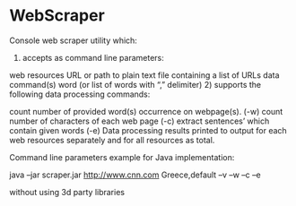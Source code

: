 WebScraper
===========
Console web scraper utility which:

1) accepts as command line parameters:

web resources URL or path to plain text file containing a list of URLs
data command(s)
word (or list of words with “,” delimiter)
2) supports the following data processing commands:

count number of provided word(s) occurrence on webpage(s). (-w)
count number of characters of each web page (-c)
extract sentences’ which contain given words (-e)
Data processing results printed to output for each web resources separately and for all resources as total.

Command line parameters example for Java implementation:

java –jar scraper.jar http://www.cnn.com Greece,default –v –w –c –e

without using 3d party libraries
